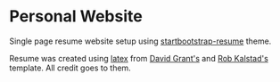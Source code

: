 # Personal Website

Single page resume website setup using [startbootstrap-resume](https://github.com/StartBootstrap/startbootstrap-resume) theme.

Resume was created using [latex](https://www.latex-project.org/) from [David Grant's](http://www.davidgrant.ca/latex_resume_template) and [Rob Kalstad's](https://www.sudo.ws/todd/resume.html) template. All credit goes to them.

